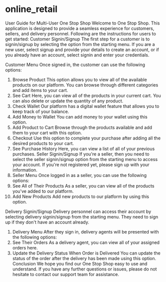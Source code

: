 # online_retail
User Guide for Multi-User One Stop Shop
Welcome to One Stop Shop. This application is designed to provide a seamless experience for customers, sellers, and delivery personnel. Following are the instructions for users to get started:
Customer Signin/Signup
The first step for a customer is to signin/signup by selecting the option from the starting menu. If you are a new user, select signup and provide your details to create an account, or if you already have an account, select signin and enter your credentials.

Customer Menu
Once signed in, the customer can use the following options:
1. Browse Product
This option allows you to view all of the available products on our platform. You can browse through different categories and add items to your cart.
2. See Cart
Here, you can view all of the products in your current cart. You can also delete or update the quantity of any product.
3. Check Wallet
Our platform has a digital wallet feature that allows you to keep track of your balance.
4. Add Money to Wallet
You can add money to your wallet using this option.
 5. Add Product to Cart
Browse through the products available and add them to your cart with this option.
6. Checkout
Use this option to complete your purchase after adding all the desired products to your cart.
7. See Purchase History
Here, you can view a list of all of your previous purchases.
Seller Signin/Signup
If you're a seller, then you need to select the seller signin/signup option from the starting menu to access your account. If you're not registered yet, please sign up with your information.
1. Seller Menu
Once logged in as a seller, you can use the following options:
2. See All of Their Products
As a seller, you can view all of the products you've added to our platform.
3. Add New Products
Add new products to our platform by using this option.

Delivery Signin/Signup
Delivery personnel can access their account by selecting delivery signin/signup from the starting menu. They need to sign up if they don't have an account already.
1. Delivery Menu
After they sign in, delivery agents will be presented with the following options:
2. See Their Orders
As a delivery agent, you can view all of your assigned orders here.
3. Update the Delivery Status When Order is Delivered
You can update the status of the order after the delivery has been made using this option.
Conclusion
We hope you find our One Stop Shop easy to use and understand. If you have any further questions or issues, please do not hesitate to contact our support team for assistance.
